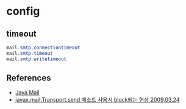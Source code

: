 # config

## timeout
```java
mail.smtp.connectiontimeout
mail.smtp.timeout
mail.smtp.writetimeout
```

## References
* [Java Mail](http://kwonnam.pe.kr/wiki/java/mail)
* [javax.mail.Transport.send 메소드 사용시 block되는 현상 2009.03.24](https://knight76.tistory.com/entry/30044966906)

